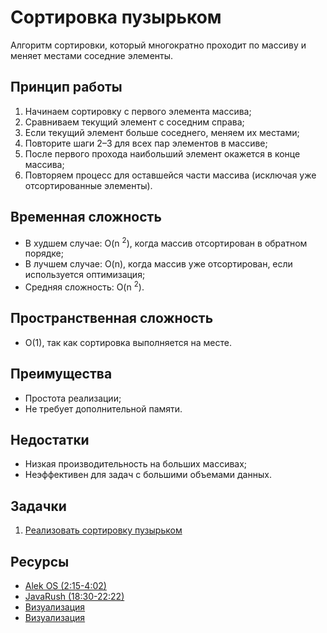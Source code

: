 # Сортировка пузырьком

Алгоритм сортировки, который многократно проходит по массиву и меняет местами соседние элементы.

## Принцип работы

1. Начинаем сортировку с первого элемента массива;
2. Сравниваем текущий элемент с соседним справа;
3. Если текущий элемент больше соседнего, меняем их местами;
4. Повторите шаги 2–3 для всех пар элементов в массиве;
5. После первого прохода наибольший элемент окажется в конце массива; 
6. Повторяем процесс для оставшейся части массива (исключая уже отсортированные элементы).

## Временная сложность

- В худшем случае: O(n <sup>2</sup>), когда массив отсортирован в обратном порядке;
- В лучшем случае: O(n), когда массив уже отсортирован, если используется оптимизация;
- Средняя сложность: O(n <sup>2</sup>).

## Пространственная сложность

- O(1), так как сортировка выполняется на месте.

## Преимущества

- Простота реализации;
- Не требует дополнительной памяти.

## Недостатки

- Низкая производительность на больших массивах;
- Неэффективен для задач с большими объемами данных.

## Задачки

1. [Реализовать сортировку пузырьком](bubbleSort.js)

## Ресурсы

- [Alek OS (2:15-4:02)](https://www.youtube.com/watch?v=PF7AqefS4MU&t=129s)
- [JavaRush (18:30-22:22)](https://www.youtube.com/watch?v=D1u3H9_wmUU&list=PLawfWYMUziZqyUL5QDLVbe3j5BKWj42E5&index=8)
- [Визуализация](https://www.youtube.com/watch?v=5JMInXAtnQg)
- [Визуализация](https://www.cs.usfca.edu/~galles/visualization/ComparisonSort.html)
